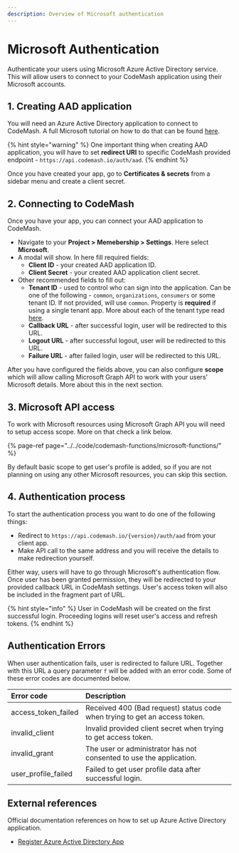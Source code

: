 ```yaml
---
description: Overview of Microsoft authentication
---
```


# Microsoft Authentication

Authenticate your users using Microsoft Azure Active Directory service. This will allow users to connect to your CodeMash application using their Microsoft accounts.

## 1. Creating AAD application

You will need an Azure Active Directory application to connect to CodeMash. A full Microsoft tutorial on how to do that can be found [here](https://docs.microsoft.com/en-us/graph/auth-register-app-v2).

{% hint style="warning" %}
One important thing when creating AAD application, you will have to set **redirect URI** to specific CodeMash provided endpoint - `https://api.codemash.io/auth/aad`.
{% endhint %}

Once you have created your app, go to **Certificates & secrets** from a sidebar menu and create a client secret.

## 2. Connecting to CodeMash

Once you have your app, you can connect your AAD application to CodeMash.

* Navigate to your **Project &gt; Memebership &gt; Settings**. Here select **Microsoft**.
* A modal will show. In here fill required fields:
  * **Client ID** - your created AAD application ID.
  * **Client Secret** - your created AAD application client secret.
* Other recommended fields to fill out:
  * **Tenant ID** - used to control who can sign into the application. Can be one of the following - `common`,  `organizations`,  `consumers` or some tenant ID. If not provided, will use `common`. Property is **required** if using a single tenant app. More about each of the tenant type read [here](https://docs.microsoft.com/en-us/azure/active-directory/develop/active-directory-v2-protocols#endpoints).
  * **Callback URL** - after successful login, user will be redirected to this URL.
  * **Logout URL** - after successful logout, user will be redirected to this URL.
  * **Failure URL** - after failed login, user will be redirected to this URL.

After you have configured the fields above, you can also configure **scope** which will allow calling Microsoft Graph API to work with your users' Microsoft details. More about this in the next section.

## 3. Microsoft API access

To work with Microsoft resources using Microsoft Graph API you will need to setup access scope. More on that check a link below.

{% page-ref page="../../code/codemash-functions/microsoft-functions/" %}

By default basic scope to get user's profile is added, so if you are not planning on using any other Microsoft resources, you can skip this section.

## 4. Authentication process

To start the authentication process you want to do one of the following things:

* Redirect to `https://api.codemash.io/{version}/auth/aad` from your client app.
* Make API call to the same address and you will receive the details to make redirection yourself.

Either way, users will have to go through Microsoft's authentication flow. Once user has been granted permission, they will be redirected to your provided callback URL in CodeMash settings. User's access token will also be included in the fragment part of URL.

{% hint style="info" %}
User in CodeMash will be created on the first successful login. Proceeding logins will reset user's access and refresh tokens.
{% endhint %}

## Authentication Errors

When user authentication fails, user is redirected to failure URL. Together with this URL a query parameter `f` will be added with an error code. Some of these error codes are documented below.

| Error code | Description |
| :--- | :--- |
| access\_token\_failed | Received 400 \(Bad request\) status code when trying to get an access token. |
| invalid\_client | Invalid provided client secret when trying to get access token. |
| invalid\_grant | The user or administrator has not consented to use the application. |
| user\_profile\_failed | Failed to get user profile data after successful login. |

## External references

Official documentation references on how to set up Azure Active Directory application.

* [Register Azure Active Directory App](https://docs.microsoft.com/en-us/graph/auth-register-app-v2)

